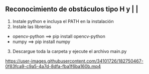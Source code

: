 ## Reconocimiento de obstáculos tipo H y | |
1. Instale python e incluya el PATH en la instalación
2. Instale las librerías 
  - opencv-python ==> pip install opencv-python
  - numpy         ==> pip install numpy
  
3. Descargue toda la carpeta y ejecute el archivo main.py

https://user-images.githubusercontent.com/34101726/182750467-0f83fca9-c9a5-4a7d-8dfa-fba1f6ba160b.mp4

